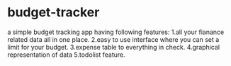 # budget-tracker
a simple budget tracking app having following features:
1.all your fianance related data all in one place.
2.easy to use interface where you can set a limit for your budget.
3.expense table to everything in check.
4.graphical representation of data
5.todolist feature.
